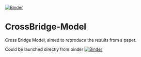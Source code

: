 [![Binder](https://mybinder.org/badge_logo.svg)](https://mybinder.org/v2/gh/beards-lab/CrossBridge-Model/tree/dev?filepath=PythonCrossbridge.ipynb)
# CrossBridge-Model
Cross Bridge Model, aimed to reproduce the results from a paper.

Could be launched directly from binder [![Binder](https://mybinder.org/badge_logo.svg)](https://mybinder.org/v2/gh/beards-lab/CrossBridge-Model/tree/dev?filepath=PythonCrossbridge.ipynb)


